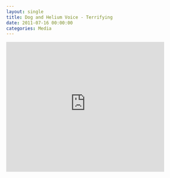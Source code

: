 ```yaml
---
layout: single
title: Dog and Helium Voice - Terrifying 
date: 2011-07-16 00:00:00
categories: Media
---
```

<iframe width="425" height="349" src="http://www.youtube.com/embed/8UaFOIboH2E" frameborder="0" allowfullscreen></iframe>
